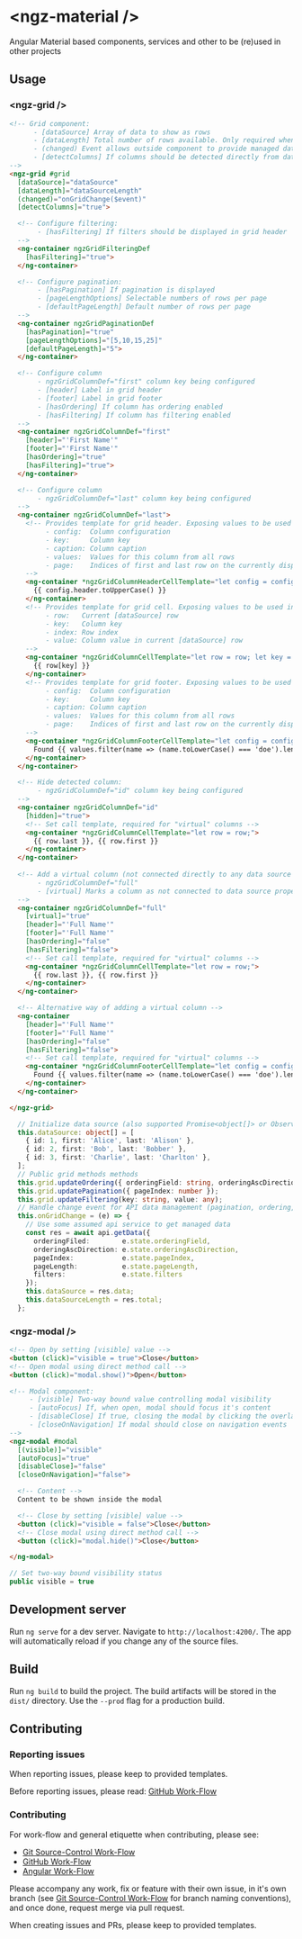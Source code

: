 # &lt;ngz-material /&gt;

Angular Material based components, services and other to be (re)used in other projects


## Usage

### &lt;ngz-grid /&gt;

```html
<!-- Grid component:
      - [dataSource] Array of data to show as rows
      - [dataLength] Total number of rows available. Only required when doing API data management (pagination, ordering, filtering) via the (changed) event handler
      - (changed) Event allows outside component to provide managed data on any grid change (pagination, ordering, filtering)
      - [detectColumns] If columns should be detected directly from data source (if false, all displayed columns need to be manually specified)
-->
<ngz-grid #grid
  [dataSource]="dataSource"
  [dataLength]="dataSourceLength"
  (changed)="onGridChange($event)"
  [detectColumns]="true">

  <!-- Configure filtering:
       - [hasFiltering] If filters should be displayed in grid header
  -->
  <ng-container ngzGridFilteringDef
    [hasFiltering]="true">
  </ng-container>

  <!-- Configure pagination:
       - [hasPagination] If pagination is displayed
       - [pageLengthOptions] Selectable numbers of rows per page
       - [defaultPageLength] Default number of rows per page
  -->
  <ng-container ngzGridPaginationDef
    [hasPagination]="true"
    [pageLengthOptions]="[5,10,15,25]"
    [defaultPageLength]="5">
  </ng-container>

  <!-- Configure column
       - ngzGridColumnDef="first" column key being configured
       - [header] Label in grid header
       - [footer] Label in grid footer
       - [hasOrdering] If column has ordering enabled
       - [hasFiltering] If column has filtering enabled
  -->
  <ng-container ngzGridColumnDef="first"
    [header]="'First Name'"
    [footer]="'First Name'"
    [hasOrdering]="true"
    [hasFiltering]="true">
  </ng-container> 

  <!-- Configure column
       - ngzGridColumnDef="last" column key being configured
  -->
  <ng-container ngzGridColumnDef="last">
    <!-- Provides template for grid header. Exposing values to be used inside the template:
         - config:  Column configuration
         - key:     Column key
         - caption: Column caption
         - values:  Values for this column from all rows
         - page:    Indices of first and last row on the currently displayed page
    -->
    <ng-container *ngzGridColumnHeaderCellTemplate="let config = config; let values = values">
      {{ config.header.toUpperCase() }}
    </ng-container>
    <!-- Provides template for grid cell. Exposing values to be used inside the template:
         - row:   Current [dataSource] row
         - key:   Column key
         - index: Row index
         - value: Column value in current [dataSource] row
    -->
    <ng-container *ngzGridColumnCellTemplate="let row = row; let key = key;">
      {{ row[key] }}
    </ng-container>
    <!-- Provides template for grid footer. Exposing values to be used inside the template:
         - config:  Column configuration
         - key:     Column key
         - caption: Column caption
         - values:  Values for this column from all rows
         - page:    Indices of first and last row on the currently displayed page
    -->
    <ng-container *ngzGridColumnFooterCellTemplate="let config = config; let values = values">
      Found {{ values.filter(name => (name.toLowerCase() === 'doe').length || '0' }} "Doe"s Total 
    </ng-container>
  </ng-container>

  <!-- Hide detected column:
       - ngzGridColumnDef="id" column key being configured
  -->
  <ng-container ngzGridColumnDef="id"
    [hidden]="true">
    <!-- Set call template, required for "virtual" columns -->
    <ng-container *ngzGridColumnCellTemplate="let row = row;">
      {{ row.last }}, {{ row.first }}
    </ng-container>
  </ng-container>      
  
  <!-- Add a virtual column (not connected directly to any data source property)
       - ngzGridColumnDef="full"
       - [virtual] Marks a column as not connected to data source property
  -->
  <ng-container ngzGridColumnDef="full"
    [virtual]="true"
    [header]="'Full Name'"
    [footer]="'Full Name'"
    [hasOrdering]="false"
    [hasFiltering]="false">
    <!-- Set call template, required for "virtual" columns -->
    <ng-container *ngzGridColumnCellTemplate="let row = row;">
      {{ row.last }}, {{ row.first }}
    </ng-container>
  </ng-container>

  <!-- Alternative way of adding a virtual column -->
  <ng-container
    [header]="'Full Name'"
    [footer]="'Full Name'"
    [hasOrdering]="false"
    [hasFiltering]="false">
    <!-- Set call template, required for "virtual" columns -->
    <ng-container *ngzGridColumnFooterCellTemplate="let config = config; let values = values">
      Found {{ values.filter(name => (name.toLowerCase() === 'doe').length || '0' }} "Doe"s Total 
    </ng-container>
  </ng-container>

</ngz-grid>
```

```ts
  // Initialize data source (also supported Promise<object[]> or Observable<object[]>)
  this.dataSource: object[] = [
    { id: 1, first: 'Alice', last: 'Alison' },
    { id: 2, first: 'Bob', last: 'Bobber' },
    { id: 3, first: 'Charlie', last: 'Charlton' },
  ];
  // Public grid methods methods
  this.grid.updateOrdering({ orderingField: string, orderingAscDirection: boolean });
  this.grid.updatePagination({ pageIndex: number });
  this.grid.updateFiltering(key: string, value: any);
  // Handle change event for API data management (pagination, ordering, filtering)
  this.onGridChange = (e) => {
    // Use some assumed api service to get managed data
    const res = await api.getData({
      orderingFiled:        e.state.orderingField,
      orderingAscDirection: e.state.orderingAscDirection,
      pageIndex:            e.state.pageIndex,
      pageLength:           e.state.pageLength,
      filters:              e.state.filters
    });
    this.dataSource = res.data;
    this.dataSourceLength = res.total;
  };
```


### &lt;ngz-modal /&gt;

```html
<!-- Open by setting [visible] value -->
<button (click)="visible = true">Close</button>
<!-- Open modal using direct method call -->
<button (click)="modal.show()">Open</button>

<!-- Modal component:
     - [visible] Two-way bound value controlling modal visibility
     - [autoFocus] If, when open, modal should focus it's content
     - [disableClose] If true, closing the modal by clicking the overlay or pressing the escape key will be disabled
     - [closeOnNavigation] If modal should close on navigation events
-->
<ngz-modal #modal
  [(visible)]="visible"
  [autoFocus]="true"
  [disableClose]="false"
  [closeOnNavigation]="false">

  <!-- Content -->
  Content to be shown inside the modal

  <!-- Close by setting [visible] value -->
  <button (click)="visible = false">Close</button>
  <!-- Close modal using direct method call -->
  <button (click)="modal.hide()">Close</button>

</ng-modal>
```

```ts
// Set two-way bound visibility status
public visible = true
```

## Development server

Run `ng serve` for a dev server. Navigate to `http://localhost:4200/`. The app will automatically reload if you change any of the source files.


## Build

Run `ng build` to build the project. The build artifacts will be stored in the `dist/` directory. Use the `--prod` flag for a production build.


## Contributing

### Reporting issues

When reporting issues, please keep to provided templates.

Before reporting issues, please read: [GitHub Work-Flow](https://github.com/ofzza/onboarding/blob/master/CONTRIBUTING/github.md)


### Contributing

For work-flow and general etiquette when contributing, please see:
- [Git Source-Control Work-Flow](https://github.com/ofzza/onboarding/blob/master/CONTRIBUTING/git.md)
- [GitHub Work-Flow](https://github.com/ofzza/onboarding/blob/master/CONTRIBUTING/github.md)
- [Angular Work-Flow](https://github.com/ofzza/onboarding/blob/master/CONTRIBUTING/angular.md)

Please accompany any work, fix or feature with their own issue, in it's own branch (see [Git Source-Control Work-Flow](https://github.com/ofzza/onboarding/blob/master/CONTRIBUTING/git.md) for branch naming conventions), and once done, request merge via pull request.

When creating issues and PRs, please keep to provided templates.
